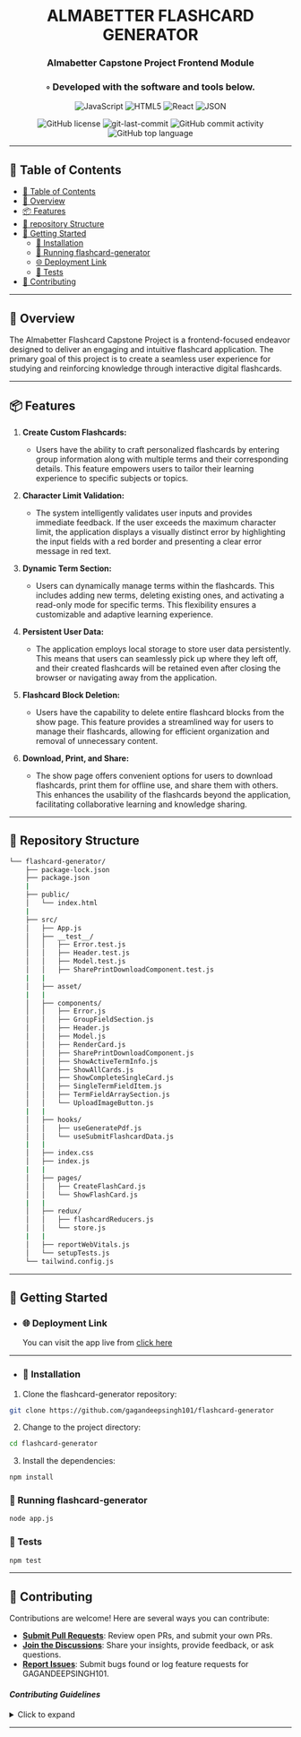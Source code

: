 <div align="center">
<h1 align="center">
<br>ALMABETTER FLASHCARD GENERATOR</h1>
<h3>Almabetter Capstone Project  Frontend Module</h3>
<h3>◦ Developed with the software and tools below.</h3>

<p align="center">
<img src="https://img.shields.io/badge/JavaScript-F7DF1E.svg?style=flat&logo=JavaScript&logoColor=black" alt="JavaScript" />
<img src="https://img.shields.io/badge/HTML5-E34F26.svg?style=flat&logo=HTML5&logoColor=white" alt="HTML5" />
<img src="https://img.shields.io/badge/React-61DAFB.svg?style=flat&logo=React&logoColor=black" alt="React" />
<img src="https://img.shields.io/badge/JSON-000000.svg?style=flat&logo=JSON&logoColor=white" alt="JSON" />
</p>
<img src="https://img.shields.io/github/license/gagandeepsingh101/flashcard-generator?style=flat&color=5D6D7E" alt="GitHub license" />
<img src="https://img.shields.io/github/last-commit/gagandeepsingh101/flashcard-generator?style=flat&color=5D6D7E" alt="git-last-commit" />
<img src="https://img.shields.io/github/commit-activity/m/gagandeepsingh101/flashcard-generator?style=flat&color=5D6D7E" alt="GitHub commit activity" />
<img src="https://img.shields.io/github/languages/top/gagandeepsingh101/flashcard-generator?style=flat&color=5D6D7E" alt="GitHub top language" />
</div>

---

## 📖 Table of Contents

- [📖 Table of Contents](#📖-table-of-contents)
- [📍 Overview](#📍-overview)
- [📦 Features](#📦-features)
- [📂 repository Structure](#📂-repository-structure)
- [🚀 Getting Started](#🚀-getting-started)
  - [🔧 Installation](#🔧-installation)
  - [🤖 Running flashcard-generator](#🤖-running-flashcard-generator)
  - [🌐 Deployment Link](#🌐-deployment-link)
  - [🧪 Tests](#🧪-tests)
- [🤝 Contributing](#🤝-contributing)

---

## 📍 Overview
The Almabetter Flashcard Capstone Project is a frontend-focused endeavor designed to deliver an engaging and intuitive flashcard application. The primary goal of this project is to create a seamless user experience for studying and reinforcing knowledge through interactive digital flashcards.

---

## 📦 Features

1. **Create Custom Flashcards:**

   - Users have the ability to craft personalized flashcards by entering group information along with multiple terms and their corresponding details. This feature empowers users to tailor their learning experience to specific subjects or topics.

2. **Character Limit Validation:**

   - The system intelligently validates user inputs and provides immediate feedback. If the user exceeds the maximum character limit, the application displays a visually distinct error by highlighting the input fields with a red border and presenting a clear error message in red text.

3. **Dynamic Term Section:**

   - Users can dynamically manage terms within the flashcards. This includes adding new terms, deleting existing ones, and activating a read-only mode for specific terms. This flexibility ensures a customizable and adaptive learning experience.

4. **Persistent User Data:**

   - The application employs local storage to store user data persistently. This means that users can seamlessly pick up where they left off, and their created flashcards will be retained even after closing the browser or navigating away from the application.

5. **Flashcard Block Deletion:**

   - Users have the capability to delete entire flashcard blocks from the show page. This feature provides a streamlined way for users to manage their flashcards, allowing for efficient organization and removal of unnecessary content.

6. **Download, Print, and Share:**
   - The show page offers convenient options for users to download flashcards, print them for offline use, and share them with others. This enhances the usability of the flashcards beyond the application, facilitating collaborative learning and knowledge sharing.

---

## 📂 Repository Structure

```sh
└── flashcard-generator/
    ├── package-lock.json
    ├── package.json
    |
    ├── public/
    │   └── index.html
    |
    ├── src/
    │   ├── App.js
    │   ├── __test__/
    │   │   ├── Error.test.js
    │   │   ├── Header.test.js
    │   │   ├── Model.test.js
    │   │   ├── SharePrintDownloadComponent.test.js
    |   |
    │   ├── asset/
    |   |
    │   ├── components/
    │   │   ├── Error.js
    │   │   ├── GroupFieldSection.js
    │   │   ├── Header.js
    │   │   ├── Model.js
    │   │   ├── RenderCard.js
    │   │   ├── SharePrintDownloadComponent.js
    │   │   ├── ShowActiveTermInfo.js
    │   │   ├── ShowAllCards.js
    │   │   ├── ShowCompleteSingleCard.js
    │   │   ├── SingleTermFieldItem.js
    │   │   ├── TermFieldArraySection.js
    │   │   └── UploadImageButton.js
    |   |
    │   ├── hooks/
    │   │   ├── useGeneratePdf.js
    │   │   └── useSubmitFlashcardData.js
    |   |
    │   ├── index.css
    │   ├── index.js
    |   |
    │   ├── pages/
    │   │   ├── CreateFlashCard.js
    │   │   └── ShowFlashCard.js
    |   |
    │   ├── redux/
    │   │   ├── flashcardReducers.js
    │   │   └── store.js
    |   |
    │   ├── reportWebVitals.js
    │   └── setupTests.js
    └── tailwind.config.js

```

---


## 🚀 Getting Started

- ### 🌐 Deployment Link

    You can visit the app live from [click here](https://flashcard-generator-three.vercel.app/)

--- 
- ### 🔧 Installation

1. Clone the flashcard-generator repository:

```sh
git clone https://github.com/gagandeepsingh101/flashcard-generator
```

2. Change to the project directory:

```sh
cd flashcard-generator
```

3. Install the dependencies:

```sh
npm install
```

### 🤖 Running flashcard-generator

```sh
node app.js
```

### 🧪 Tests

```sh
npm test
```

---

## 🤝 Contributing

Contributions are welcome! Here are several ways you can contribute:

- **[Submit Pull Requests](https://github.com/gagandeepsingh101/flashcard-generator/blob/main/CONTRIBUTING.md)**: Review open PRs, and submit your own PRs.
- **[Join the Discussions](https://github.com/gagandeepsingh101/flashcard-generator/discussions)**: Share your insights, provide feedback, or ask questions.
- **[Report Issues](https://github.com/gagandeepsingh101/flashcard-generator/issues)**: Submit bugs found or log feature requests for GAGANDEEPSINGH101.

#### _Contributing Guidelines_

<details closed>
<summary>Click to expand</summary>

1. **Fork the Repository**: Start by forking the project repository to your GitHub account.
2. **Clone Locally**: Clone the forked repository to your local machine using a Git client.
   ```sh
   git clone <your-forked-repo-url>
   ```
3. **Create a New Branch**: Always work on a new branch, giving it a descriptive name.
   ```sh
   git checkout -b new-feature-x
   ```
4. **Make Your Changes**: Develop and test your changes locally.
5. **Commit Your Changes**: Commit with a clear and concise message describing your updates.
   ```sh
   git commit -m 'Implemented new feature x.'
   ```
6. **Push to GitHub**: Push the changes to your forked repository.
   ```sh
   git push origin new-feature-x
   ```
7. **Submit a Pull Request**: Create a PR against the original project repository. Clearly describe the changes and their motivations.

Once your PR is reviewed and approved, it will be merged into the main branch.

</details>

---
